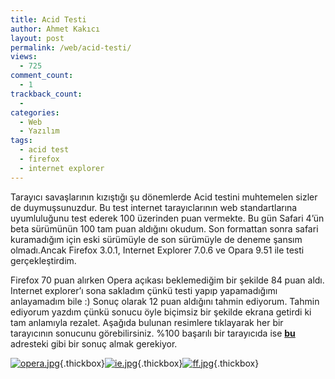 ```yaml
---
title: Acid Testi
author: Ahmet Kakıcı
layout: post
permalink: /web/acid-testi/
views:
  - 725
comment_count:
  - 1
trackback_count:
  - 
categories:
  - Web
  - Yazılım
tags:
  - acid test
  - firefox
  - internet explorer
---
```

Tarayıcı savaşlarının kızıştığı şu dönemlerde Acid testini muhtemelen sizler de duymuşsunuzdur. Bu test internet tarayıclarının web standartlarına uyumluluğunu test ederek 100 üzerinden puan vermekte. Bu gün Safari 4&#8217;ün beta sürümünün 100 tam puan aldığını okudum. Son formattan sonra safari kuramadığım için eski sürümüyle de son sürümüyle de deneme şansım olmadı.Ancak Firefox 3.0.1, Internet Explorer 7.0.6 ve Opara 9.51 ile testi gerçekleştirdim.

<!--more-->

Firefox 70 puan alırken Opera açıkası beklemediğim bir şekilde 84 puan aldı. Internet explorer&#8217;ı sona sakladım çünkü testi yapıp yapamadığımı anlayamadım bile :) Sonuç olarak 12 puan aldığını tahmin ediyorum. Tahmin ediyorum yazdım çünkü sonucu öyle biçimsiz bir şekilde ekrana getirdi ki tam anlamıyla rezalet. Aşağıda bulunan resimlere tıklayarak her bir tarayıcının sonucunu görebilirsiniz. %100 başarılı bir tarayıcıda ise <a href="http://acid3.acidtests.org/reference.html" target="_blank"><strong>bu</strong></a> adresteki gibi bir sonuç almak gerekiyor.

[<img class="ngg-singlepic ngg-none" src="http://www.ahmetkakici.com/wp-content/gallery/acid/thumbs/thumbs_opera.jpg" alt="opera.jpg" />][1]{.thickbox}[<img class="ngg-singlepic ngg-none" src="http://www.ahmetkakici.com/wp-content/gallery/acid/thumbs/thumbs_ie.jpg" alt="ie.jpg" />][2]{.thickbox}[<img class="ngg-singlepic ngg-none" src="http://www.ahmetkakici.com/wp-content/gallery/acid/thumbs/thumbs_ff.jpg" alt="ff.jpg" />][3]{.thickbox}

 [1]: http://www.ahmetkakici.com/wp-content/gallery/acid/opera.jpg
 [2]: http://www.ahmetkakici.com/wp-content/gallery/acid/ie.jpg "Internet Explorer"
 [3]: http://www.ahmetkakici.com/wp-content/gallery/acid/ff.jpg "Firefox"